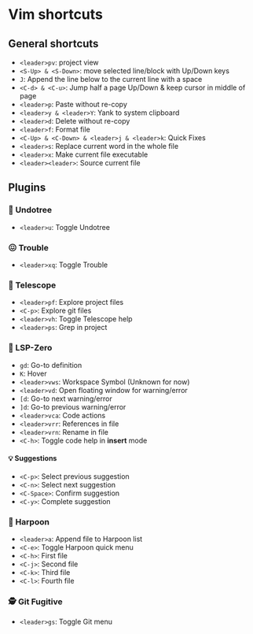 # Vim shortcuts

## General shortcuts
- `<leader>pv`: project view
- `<S-Up> & <S-Down>`: move selected line/block with Up/Down keys
- `J`: Append the line below to the current line with a space
- `<C-d> & <C-u>`: Jump half a page Up/Down & keep cursor in middle of page
- `<leader>p`: Paste without re-copy
- `<leader>y & <leader>Y`: Yank to system clipboard
- `<leader>d`: Delete without re-copy
- `<leader>f`: Format file
- `<C-Up> & <C-Down> & <leader>j & <leader>k`: Quick Fixes
- `<leader>s`: Replace current word in the whole file
- `<leader>x`: Make current file executable
- `<leader><leader>`: Source current file

## Plugins
### 🌴 Undotree
- `<leader>u`: Toggle Undotree

### 😖 Trouble
- `<leader>xq`: Toggle Trouble

### 🔭 Telescope
- `<leader>pf`: Explore project files
- `<C-p>`: Explore git files
- `<leader>vh`: Toggle Telescope help
- `<leader>ps`: Grep in project

### 🤖 LSP-Zero
- `gd`: Go-to definition
- `K`: Hover
- `<leader>vws`: Workspace Symbol (Unknown for now)
- `<leader>vd`: Open floating window for warning/error
- `[d`: Go-to next warning/error
- `]d`: Go-to previous warning/error
- `<leader>vca`: Code actions
- `<leader>vrr`: References in file
- `<leader>vrn`: Rename in file
- `<C-h>`: Toggle code help in **insert** mode

#### 💡 Suggestions
- `<C-p>`: Select previous suggestion
- `<C-n>`: Select next suggestion
- `<C-Space>`: Confirm suggestion
- `<C-y>`: Complete suggestion

### 🔱 Harpoon
- `<leader>a`: Append file to Harpoon list
- `<C-e>`: Toggle Harpoon quick menu
- `<C-h>`: First file
- `<C-j>`: Second file
- `<C-k>`: Third file
- `<C-l>`: Fourth file

### 🕵 Git Fugitive
- `<leader>gs`: Toggle Git menu
